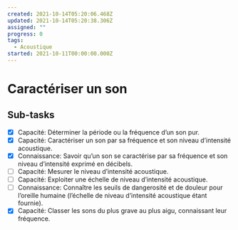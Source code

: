 ```yaml
---
created: 2021-10-14T05:20:06.468Z
updated: 2021-10-14T05:20:38.306Z
assigned: ""
progress: 0
tags:
  - Acoustique
started: 2021-10-11T00:00:00.000Z
---
```


# Caractériser un son

## Sub-tasks

- [x] Capacité: Déterminer la période ou la fréquence d’un son pur.
- [x] Capacité: Caractériser un son par sa fréquence et son niveau d’intensité acoustique.
- [x] Connaissance: Savoir qu’un son se caractérise par sa fréquence et son niveau d’intensité exprimé en décibels.
- [ ] Capacité: Mesurer le niveau d’intensité acoustique.
- [ ] Capacité: Exploiter une échelle de niveau d’intensité acoustique.
- [ ] Connaissance: Connaître les seuils de dangerosité et de douleur pour l’oreille humaine (l’échelle de niveau d’intensité acoustique étant fournie).
- [x] Capacité: Classer les sons du plus grave au plus aigu, connaissant leur fréquence.

